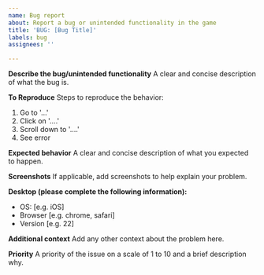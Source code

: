 ```yaml
---
name: Bug report
about: Report a bug or unintended functionality in the game
title: 'BUG: [Bug Title]'
labels: bug
assignees: ''

---
```


**Describe the bug/unintended functionality**
A clear and concise description of what the bug is.

**To Reproduce**
Steps to reproduce the behavior:
1. Go to '...'
2. Click on '....'
3. Scroll down to '....'
4. See error

**Expected behavior**
A clear and concise description of what you expected to happen.

**Screenshots**
If applicable, add screenshots to help explain your problem.

**Desktop (please complete the following information):**
 - OS: [e.g. iOS]
 - Browser [e.g. chrome, safari]
 - Version [e.g. 22]

**Additional context**
Add any other context about the problem here.

**Priority**
A priority of the issue on a scale of 1 to 10 and a brief description why.
